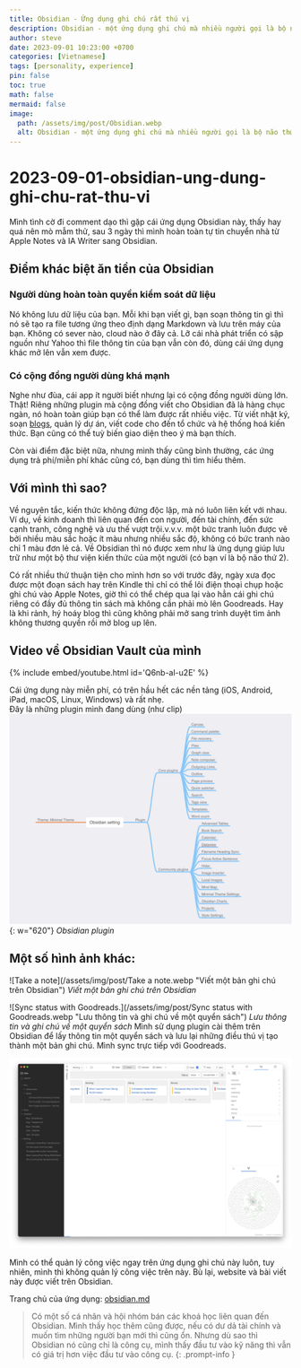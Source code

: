 ```yaml
---
title: Obsidian - Ứng dụng ghi chú rất thú vị
description: Obsidian - một ứng dụng ghi chú mà nhiều người gọi là bộ não thứ hai.
author: steve
date: 2023-09-01 10:23:00 +0700
categories: [Vietnamese]
tags: [personality, experience] 
pin: false
toc: true
math: false
mermaid: false
image:
  path: /assets/img/post/Obsidian.webp
  alt: Obsidian - một ứng dụng ghi chú mà nhiều người gọi là bộ não thứ hai
---
```

# 2023-09-01-obsidian-ung-dung-ghi-chu-rat-thu-vi

Mình tình cờ đi comment dạo thì gặp cái ứng dụng Obsidian này, thấy hay quá nên mò mẫm thử, sau 3 ngày thì mình hoàn toàn tự tin chuyển nhà từ Apple Notes và IA Writer sang Obsidian.

## Điểm khác biệt ăn tiền của Obsidian
### Người dùng hoàn toàn quyền kiểm soát dữ liệu
Nó không lưu dữ liệu của bạn. Mỗi khi bạn viết gì, bạn soạn thông tin gì thì nó sẽ tạo ra file tương ứng theo định dạng Markdown và lưu trên máy của bạn. Không có sever nào, cloud nào ở đây cả. Lỡ cái nhà phát triển có sập nguồn như Yahoo thì file thông tin của bạn vẫn còn đó, dùng cái ứng dụng khác mở lên vẫn xem được.

### Có cộng đồng người dùng khá mạnh

Nghe như đùa, cái app ít người biết nhưng lại có cộng đồng người dùng lớn. Thật! Riêng những plugin mà cộng đồng viết cho Obsidian đã là hàng chục ngàn, nó hoàn toàn giúp bạn có thể làm được rất nhiều việc. Từ viết nhật ký, soạn [blogs](https://stevehoang.com/), quản lý dự án, viết code cho đến tổ chức và hệ thống hoá kiến thức. Bạn cũng có thể tuỳ biến giao diện theo ý mà bạn thích.

Còn vài điểm đặc biệt nữa, nhưng mình thấy cũng bình thường, các ứng dụng trả phí/miễn phí khác cũng có, bạn dùng thì tìm hiểu thêm.

## Với mình thì sao?
Về nguyên tắc, kiến thức không đứng độc lập, mà nó luôn liên kết với nhau. Ví dụ, về kinh doanh thì liên quan đến con người, đến tài chính, đến sức cạnh tranh, công nghệ và ưu thế vượt trội.v.v.v. một bức tranh luôn được vẽ bởi nhiều màu sắc hoặc ít màu nhưng nhiều sắc độ, không có bức tranh nào chỉ 1 màu đơn lẻ cả. Về Obsidian thì nó được xem như là ứng dụng giúp lưu trữ như một bộ thư viện kiến thức của một người (có bạn ví là bộ não thứ 2).

Có rất nhiều thứ thuận tiện cho mình hơn so với trước đây, ngày xưa đọc được một đoạn sách hay trên Kindle thì chỉ có thể lôi điện thoại chụp hoặc ghi chú vào Apple Notes, giờ thì có thể chép qua lại vào hẳn cái ghi chú riêng có đầy đủ thông tin sách mà không cần phải mò lên Goodreads. Hay là khi rảnh, hý hoáy blog thì cũng không phải mở sang trình duyệt tìm ảnh không thương quyền rồi mở blog up lên.

## Video về Obsidian Vault của mình

{% include embed/youtube.html id='Q6nb-al-u2E' %}

Cái ứng dụng này miễn phí, có trên hầu hết các nền tảng (iOS, Android, iPad, macOS, Linux, Windows) và rất nhẹ.  
Đây là những plugin mình đang dùng (như clip)
![Mind map Obsidian setting](/assets/img/post/Mindmapping.webp "Obsidian plugin"){: w="620"}
_Obsidian plugin_

## Một số hình ảnh khác:

![Take a note](/assets/img/post/Take a note.webp "Viết một bản ghi chú trên Obsidian")
_Viết một bản ghi chú trên Obsidian_

![Sync status with Goodreads.](/assets/img/post/Sync status with Goodreads.webp "Lưu thông tin và ghi chú về một quyển sách")
_Lưu thông tin và ghi chú về một quyển sách_
Mình sử dụng plugin cài thêm trên Obsidian để lấy thông tin một quyển sách và lưu lại những điều thú vị tạo thành một bản ghi chú. Mình sync trực tiếp với Goodreads.

![Mình có thể quản lý công việc ngay trên ứng dụng ghi chú này luôn.](/assets/img/post/Planning.webp "Obsidian - ứng dụng ghi chú ngon nhất hiện tại cho phép toàn quyền kiểm soát dữ liệu 4")

Mình có thể quản lý công việc ngay trên ứng dụng ghi chú này luôn, tuy nhiên, mình thì không quản lý công việc trên này. Bù lại, website và bài viết này được viết trên Obsidian.

Trang chủ của ứng dụng: [obsidian.md](https://obsidian.md/)

> Có một số cá nhân và hội nhóm bán các khoá học liên quan đến Obsidian. Mình thấy học thêm cũng được, nếu có dư dả tài chính và muốn tìm những người bạn mới thì cũng ổn. Nhưng dù sao thì Obsidian nó cũng chỉ là công cụ, mình thấy đầu tư vào kỹ năng thì vẫn có giá trị hơn việc đầu tư vào công cụ.
{: .prompt-info }
